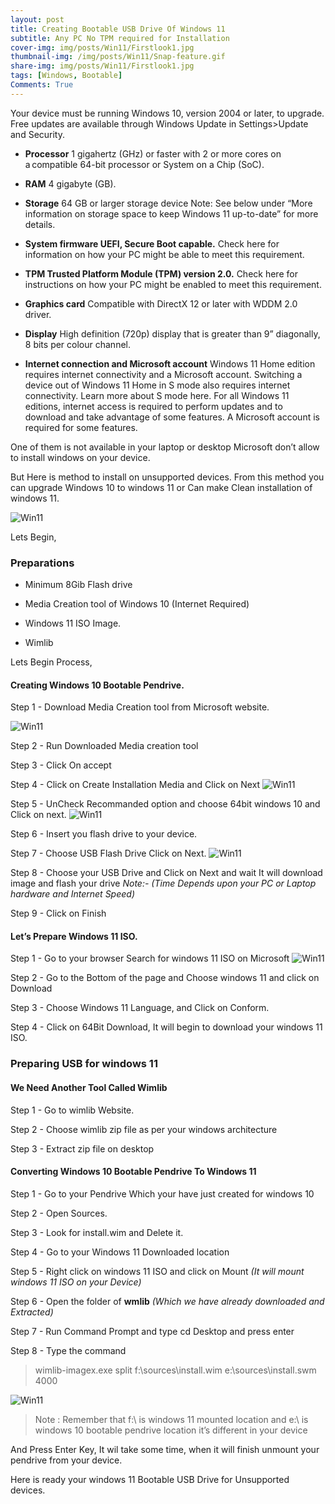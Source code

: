 ```yaml
---
layout: post
title: Creating Bootable USB Drive Of Windows 11
subtitle: Any PC No TPM required for Installation
cover-img: img/posts/Win11/Firstlook1.jpg
thumbnail-img: /img/posts/Win11/Snap-feature.gif
share-img: img/posts/Win11/Firstlook1.jpg
tags: [Windows, Bootable]
Comments: True
---
```


Your device must be running Windows 10, version 2004 or later, to upgrade. Free updates are available through Windows Update in Settings>Update and Security.

- **Processor** 1 gigahertz (GHz) or faster with 2 or more cores on a compatible 64-bit processor or System on a Chip (SoC).

- **RAM** 4 gigabyte (GB).

- **Storage** 64 GB or larger storage device Note: See below under “More information on storage space to keep Windows 11 up-to-date” for more details.

- **System firmware UEFI, Secure Boot capable.** Check here for information on how your PC might be able to meet this requirement.

- **TPM Trusted Platform Module (TPM) version 2.0.** Check here for instructions on how your PC might be enabled to meet this requirement.

- **Graphics card** Compatible with DirectX 12 or later with WDDM 2.0 driver.

- **Display** High definition (720p) display that is greater than 9” diagonally, 8 bits per colour channel.

- **Internet connection and Microsoft account** Windows 11 Home edition requires internet connectivity and a Microsoft account. Switching a device out of Windows 11 Home in S mode also requires internet connectivity. Learn more about S mode here. For all Windows 11 editions, internet access is required to perform updates and to download and take advantage of some features. A Microsoft account is required for some features.

One of them is not available in your laptop or desktop Microsoft don’t allow to install windows on your device. 

But Here is method to install on unsupported devices. From this method you can upgrade Windows 10 to windows 11 or Can make Clean installation of windows 11.

![Win11](/img/posts/Win11/Snap-feature.gif)

Lets Begin,

### Preparations 

- Minimum 8Gib Flash drive 

- Media Creation tool of Windows 10 (Internet Required)

- Windows 11 ISO Image.

- Wimlib

Lets Begin Process,
#### Creating Windows 10 Bootable Pendrive.

Step 1 - Download Media Creation tool from Microsoft website.

![Win11](/img/posts/Win11/Win10-Media-2.png)

Step 2 - Run Downloaded Media creation tool

Step 3 - Click On accept

Step 4 - Click on Create Installation Media and Click on Next
![Win11](/img/posts/Win11/Media-installation-3.png)

Step 5 - UnCheck Recommanded option and choose 64bit windows 10 and Click on next.
![Win11](/img/posts/Win11/64bit-4.png)

Step 6 - Insert you flash drive to your device.

Step 7 - Choose USB Flash Drive Click on Next.
![Win11](/img/posts/Win11/usbflash-5.png)

Step 8 - Choose your USB Drive and Click on Next and wait It will download image and flash your drive 
        _Note:- (Time Depends upon your PC or Laptop hardware and Internet Speed)_

Step 9 - Click on Finish

#### Let’s Prepare Windows 11 ISO.

Step 1 - Go to your browser Search for windows 11 ISO on Microsoft 
![Win11](/img/posts/Win11/Windows11-6.png)

Step 2 - Go to the Bottom of the page and Choose windows 11 and click on Download

Step 3 - Choose Windows 11 Language, and Click on Conform.

Step 4 - Click on 64Bit Download, It will begin to download your windows 11 ISO.

### Preparing USB for windows 11

#### We Need Another Tool Called Wimlib 
Step 1 - Go to wimlib Website.

Step 2 - Choose wimlib zip file as per your windows architecture 

Step 3 - Extract zip file on desktop

#### Converting  Windows 10 Bootable Pendrive To Windows 11 

Step 1 - Go to your Pendrive Which your have just created for windows 10

Step 2 - Open Sources.

Step 3 - Look for install.wim and Delete it.

Step 4 - Go to your Windows 11 Downloaded location

Step 5 - Right click on windows 11 ISO and click on Mount _(It will mount windows 11 ISO on your Device)_

Step 6 - Open the folder of **wmlib** _(Which we have already downloaded and Extracted)_

Step 7 - Run Command Prompt and type cd Desktop and press enter

Step 8 - Type the command 

> wimlib-imagex.exe split f:\sources\install.wim e:\sources\install.swm 4000 

![Win11](/img/posts/Win11/Cmd-7.png)

> Note : Remember that f:\ is windows 11 mounted location and e:\ is windows 10 bootable pendrive location it’s different in your device 

And Press Enter Key, It wil take some time, when it will finish unmount your pendrive from your device. 

Here is ready your windows 11 Bootable USB Drive for Unsupported devices.




